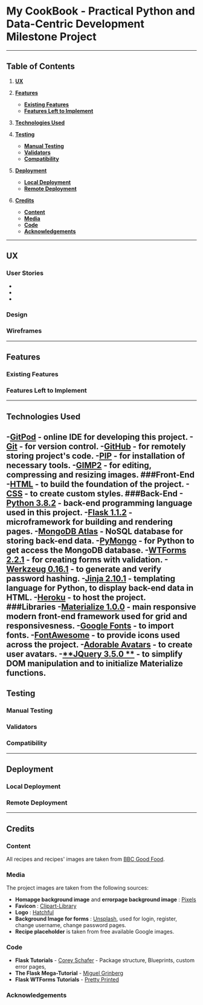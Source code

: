 # My CookBook - Practical Python and Data-Centric Development Milestone Project
---

## Table of Contents
1. [**UX**](#ux)

2. [**Features**](#features)
    - [**Existing Features**](#existing-features)
    - [**Features Left to Implement**](#features-left-to-implement)

3. [**Technologies Used**](#technologies-used)

4. [**Testing**](#testing)
    - [**Manual Testing**](#manual-testing)
    - [**Validators**](#validators)
    - [**Compatibility**](#compatibility)

5. [**Deployment**](#deployment)
    - [**Local Deployment**](#local-deployment)
    - [**Remote Deployment**](#remote-deployment)

6. [**Credits**](#credits)
    - [**Content**](#content)
    - [**Media**](#media)
    - [**Code**](#code)
    - [**Acknowledgements**](#acknowledgements)

---

## UX

### User Stories
* 
* 
* 
### Design
### Wireframes

---

## Features

### Existing Features
### Features Left to Implement

---

## Technologies Used
-[**GitPod**](https://www.gitpod.io/) - online IDE for developing this project.
-[**Git**](https://git-scm.com/) - for version control.
-[**GitHub**](https://git-scm.com/) - for remotely storing project's code.
-[**PIP**](https://pip.pypa.io/en/stable/installing/) - for installation of necessary tools.
-[**GIMP2**](https://www.gimp.org/) - for editing, compressing and resizing images.
###Front-End
-[**HTML**](https://developer.mozilla.org/en-US/docs/Web/Guide/HTML/HTML5) - to build the foundation of the project.
-[**CSS**](https://developer.mozilla.org/en-US/docs/Archive/CSS3) - to create custom styles.
###Back-End
-[**Python 3.8.2**](https://www.python.org/) -  back-end programming language used in this project.
-[**Flask 1.1.2**](https://flask.palletsprojects.com/en/1.1.x/) - microframework for building and rendering pages.
-[**MongoDB Atlas**](https://www.mongodb.com/) - NoSQL database for storing back-end data.
-[**PyMongo**](https://api.mongodb.com/python/current/) - for Python to get access the MongoDB database.
-[**WTForms 2.2.1**](https://pypi.org/project/WTForms/) - for creating forms with validation.
-[**Werkzeug 0.16.1**](https://werkzeug.palletsprojects.com/en/0.16.x/) - to generate and verify password hashing.
-[**Jinja 2.10.1**](https://jinja.palletsprojects.com/en/2.10.x/) - templating language for Python, to display back-end data in HTML.
-[**Heroku**](https://heroku.com/) - to host the project.
###Libraries
-[**Materialize 1.0.0**](https://materializecss.com/) - main responsive modern front-end framework used for grid and responsivesness.
-[**Google Fonts**](https://fonts.google.com/) - to import fonts.
-[**FontAwesome**](https://fontawesome.com/) - to provide icons used across the project. 
-[**Adorable Avatars**](http://avatars.adorable.io/) -  to create user avatars.
-[**JQuery 3.5.0 **](https://jquery.com/) - to simplify DOM manipulation and to initialize Materialize functions.
---

## Testing
### Manual Testing

### Validators

### Compatibility



---

## Deployment
### Local Deployment

### Remote Deployment

---

## Credits

### Content
All recipes and recipes' images are taken from [BBC Good Food](https://www.bbcgoodfood.com/).
### Media
The project images are taken from the following sources:
- **Homapge background image** and **errorpage background image** : [Pixels](https://www.pexels.com/)
- **Favicon** : [Clipart-Library](http://clipart-library.com/)
- **Logo** : [Hatchful](https://hatchful.shopify.com/)
- **Background Image for forms** : [Unsplash](https://unsplash.com/), used for login, register, change username, change password pages.
- **Recipe placeholder** is taken from free available Google images. 

### Code
- **Flask Tutorials** - [Corey Schafer](https://www.youtube.com/watch?v=MwZwr5Tvyxo&list=PL-osiE80TeTs4UjLw5MM6OjgkjFeUxCYH) - Package structure, Blueprints, custom error pages, 
- **The Flask Mega-Tutorial** - [Miguel Grinberg](https://blog.miguelgrinberg.com/post/the-flask-mega-tutorial-part-i-hello-world)
- **Flask WTForms Tutorials** - [Pretty Printed](https://www.youtube.com/watch?v=eu0tg4vgFr4&list=PLXmMXHVSvS-C_T5JWEDWIc9yEM3Hj52-1)

### Acknowledgements


